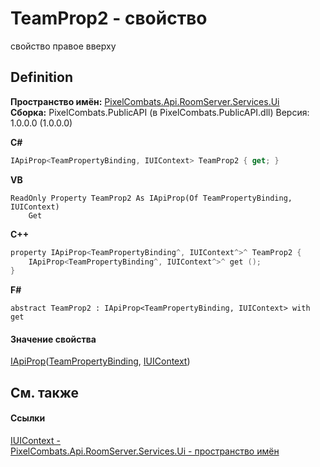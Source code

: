 # TeamProp2 - свойство


свойство правое вверху



## Definition
**Пространство имён:** <a href="0529d6e2-f002-45fa-de24-d37a29132582">PixelCombats.Api.RoomServer.Services.Ui</a>  
**Сборка:** PixelCombats.PublicAPI (в PixelCombats.PublicAPI.dll) Версия: 1.0.0.0 (1.0.0.0)

**C#**
``` C#
IApiProp<TeamPropertyBinding, IUIContext> TeamProp2 { get; }
```
**VB**
``` VB
ReadOnly Property TeamProp2 As IApiProp(Of TeamPropertyBinding, IUIContext)
	Get
```
**C++**
``` C++
property IApiProp<TeamPropertyBinding^, IUIContext^>^ TeamProp2 {
	IApiProp<TeamPropertyBinding^, IUIContext^>^ get ();
}
```
**F#**
``` F#
abstract TeamProp2 : IApiProp<TeamPropertyBinding, IUIContext> with get
```



#### Значение свойства
<a href="c9eff8a0-836a-2f39-ef16-60c450c5b769">IApiProp</a>(<a href="a7c86d8c-a358-fc3e-898c-ce99d9ca6db6">TeamPropertyBinding</a>, <a href="0996842d-da3e-65a2-82bc-42e99c6c8daf">IUIContext</a>)

## См. также


#### Ссылки
<a href="0996842d-da3e-65a2-82bc-42e99c6c8daf">IUIContext - </a>  
<a href="0529d6e2-f002-45fa-de24-d37a29132582">PixelCombats.Api.RoomServer.Services.Ui - пространство имён</a>  
